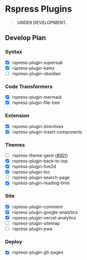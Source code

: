 # Rspress Plugins

> **UNDER DEVELOPMENT.**

## Develop Plan

### Syntax

- [x] rspress-plugin-supersub
- [x] rspress-plugin-katex
- [ ] rspress-plugin-obsidian

### Code Transformers

- [x] rspress-plugin-mermaid
- [x] rspress-plugin-file-tree

### Extension

- [x] rspress-plugin-directives
- [x] rspress-plugin-insert-components

### Themes

- [ ] rspress-theme-geist ([#901](https://github.com/web-infra-dev/rspress/issues/901))
- [x] rspress-plugin-back-to-top
- [x] rspress-plugin-live2d
- [x] rspress-plugin-toc
- [ ] rspress-plugin-search-page
- [x] rspress-plugin-reading-time

### Site

- [x] rspress-plugin-comment
- [x] rspress-plugin-google-analytics
- [x] rspress-plugin-vercel-analytics
- [ ] rspress-plugin-sitemap
- [ ] rspress-plugin-pwa

### Deploy

- [x] rspress-plugin-gh-pages
